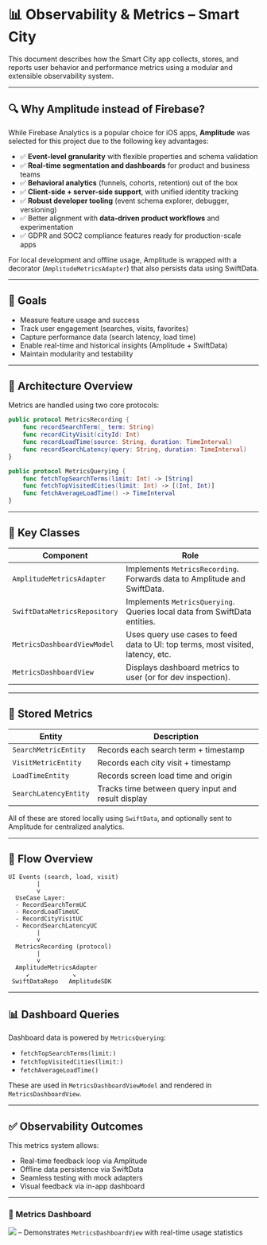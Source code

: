 # 📊 Observability & Metrics – Smart City

This document describes how the Smart City app collects, stores, and reports user behavior and performance metrics using a modular and extensible observability system.

---

## 🔍 Why Amplitude instead of Firebase?

While Firebase Analytics is a popular choice for iOS apps, **Amplitude** was selected for this project due to the following key advantages:

- ✅ **Event-level granularity** with flexible properties and schema validation
- ✅ **Real-time segmentation and dashboards** for product and business teams
- ✅ **Behavioral analytics** (funnels, cohorts, retention) out of the box
- ✅ **Client-side + server-side support**, with unified identity tracking
- ✅ **Robust developer tooling** (event schema explorer, debugger, versioning)
- ✅ Better alignment with **data-driven product workflows** and experimentation
- ✅ GDPR and SOC2 compliance features ready for production-scale apps

For local development and offline usage, Amplitude is wrapped with a decorator (`AmplitudeMetricsAdapter`) that also persists data using SwiftData.

---

## 🎯 Goals

- Measure feature usage and success
- Track user engagement (searches, visits, favorites)
- Capture performance data (search latency, load time)
- Enable real-time and historical insights (Amplitude + SwiftData)
- Maintain modularity and testability

---

## 🧩 Architecture Overview

Metrics are handled using two core protocols:

```swift
public protocol MetricsRecording {
    func recordSearchTerm(_ term: String)
    func recordCityVisit(cityId: Int)
    func recordLoadTime(source: String, duration: TimeInterval)
    func recordSearchLatency(query: String, duration: TimeInterval)
}
```

```swift
public protocol MetricsQuerying {
    func fetchTopSearchTerms(limit: Int) -> [String]
    func fetchTopVisitedCities(limit: Int) -> [(Int, Int)]
    func fetchAverageLoadTime() -> TimeInterval
}
```

---

## 🧠 Key Classes

| Component | Role |
|----------|------|
| `AmplitudeMetricsAdapter` | Implements `MetricsRecording`. Forwards data to Amplitude and SwiftData. |
| `SwiftDataMetricsRepository` | Implements `MetricsQuerying`. Queries local data from SwiftData entities. |
| `MetricsDashboardViewModel` | Uses query use cases to feed data to UI: top terms, most visited, latency, etc. |
| `MetricsDashboardView` | Displays dashboard metrics to user (or for dev inspection). |

---

## 🧾 Stored Metrics

| Entity | Description |
|--------|-------------|
| `SearchMetricEntity` | Records each search term + timestamp |
| `VisitMetricEntity` | Records each city visit + timestamp |
| `LoadTimeEntity` | Records screen load time and origin |
| `SearchLatencyEntity` | Tracks time between query input and result display |

All of these are stored locally using `SwiftData`, and optionally sent to Amplitude for centralized analytics.

---

## 🔀 Flow Overview

```text
UI Events (search, load, visit)
        |
        v
  UseCase Layer:
  - RecordSearchTermUC
  - RecordLoadTimeUC
  - RecordCityVisitUC
  - RecordSearchLatencyUC
        |
        v
  MetricsRecording (protocol)
        |
        v
  AmplitudeMetricsAdapter
     ↙            ↘
 SwiftDataRepo   AmplitudeSDK
```

---

## 📊 Dashboard Queries

Dashboard data is powered by `MetricsQuerying`:

- `fetchTopSearchTerms(limit:)`
- `fetchTopVisitedCities(limit:)`
- `fetchAverageLoadTime()`

These are used in `MetricsDashboardViewModel` and rendered in `MetricsDashboardView`.

---

## ✅ Observability Outcomes

This metrics system allows:

- Real-time feedback loop via Amplitude
- Offline data persistence via SwiftData
- Seamless testing with mock adapters
- Visual feedback via in-app dashboard

---

### 🎥 Metrics Dashboard

![](../vid/Metrics.gif) – Demonstrates `MetricsDashboardView` with real-time usage statistics
